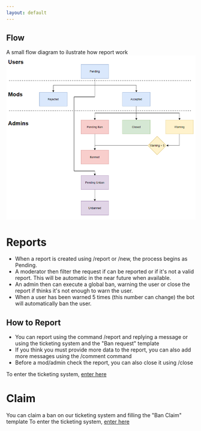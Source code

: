 ```yaml
---
layout: default
---
```


## Flow
A small flow diagram to ilustrate how report work
![Flow Image](assets/img/report-flow.png)

# Reports
- When a report is created using /report or /new, the process begins as Pending.
- A moderator then filter the request if can be reported or if it's not a valid report. 
This will be automatic in the near future when available.
- An admin then can execute a global ban, warning the user or close the report if
thinks it's not enough to warn the user.
- When a user has been warned 5 times (this number can change) the bot will automatically ban the user.

## How to Report
- You can report using the command /report and replying a message or using the ticketing system and the "Ban request" template
- If you think you must provide more data to the report, you can also add more messages using the /comment command
- Before a mod/admin check the report, you can also close it using /close

To enter the ticketing system, [enter here](https://github.com/TheWNetwork/ggbanbot-issues/issues)

# Claim
You can claim a ban on our ticketing system and filling the "Ban Claim" template 
To enter the ticketing system, [enter here](https://github.com/TheWNetwork/ggbanbot-issues/issues)
